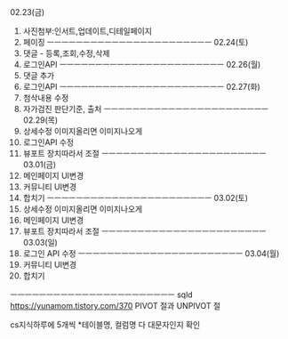 02.23(금)
1. 사진첨부:인서트,업데이트,디테일페이지
2. 페이징
ㅡㅡㅡㅡㅡㅡㅡㅡㅡㅡㅡㅡㅡㅡㅡㅡㅡㅡㅡㅡㅡㅡㅡ
02.24(토)
1. 댓글 - 등록,조회,수정,삭제
2. 로그인API
ㅡㅡㅡㅡㅡㅡㅡㅡㅡㅡㅡㅡㅡㅡㅡㅡㅡㅡㅡㅡㅡㅡㅡ
02.26(월)
1. 댓글 추가
2. 로그인API
ㅡㅡㅡㅡㅡㅡㅡㅡㅡㅡㅡㅡㅡㅡㅡㅡㅡㅡㅡㅡㅡㅡㅡ
02.27(화)
0. 첨삭내용 수정
1. 자가검진 판단기준, 출처
ㅡㅡㅡㅡㅡㅡㅡㅡㅡㅡㅡㅡㅡㅡㅡㅡㅡㅡㅡㅡㅡㅡㅡ
02.29(목)
0. 상세수정 이미지올리면 이미지나오게
1. 로그인API 수정
2. 뷰포트 장치따라서 조절
ㅡㅡㅡㅡㅡㅡㅡㅡㅡㅡㅡㅡㅡㅡㅡㅡㅡㅡㅡㅡㅡㅡㅡ
03.01(금)
1. 메인페이지 UI변경
2. 커뮤니티 UI변경
3. 합치기
ㅡㅡㅡㅡㅡㅡㅡㅡㅡㅡㅡㅡㅡㅡㅡㅡㅡㅡㅡㅡㅡㅡㅡ
03.02(토)
0. 상세수정 이미지올리면 이미지나오게
1. 메인페이지 UI변경
2. 뷰포트 장치따라서 조절
ㅡㅡㅡㅡㅡㅡㅡㅡㅡㅡㅡㅡㅡㅡㅡㅡㅡㅡㅡㅡㅡㅡㅡ
03.03(일)
1. 로그인 API 수정
ㅡㅡㅡㅡㅡㅡㅡㅡㅡㅡㅡㅡㅡㅡㅡㅡㅡㅡㅡㅡㅡㅡㅡ
03.04(월)
2. 커뮤니티 UI변경
3. 합치기

ㅡㅡㅡㅡㅡㅡㅡㅡㅡㅡㅡㅡㅡㅡㅡㅡㅡㅡㅡㅡㅡㅡㅡ
sqld
https://yunamom.tistory.com/370
PIVOT 절과 UNPIVOT 절


cs지식하루에 5개씩
*테이블명, 컬럼명 다 대문자인지 확인

